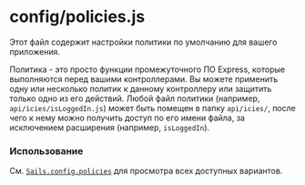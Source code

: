 # config/policies.js

Этот файл содержит настройки политики по умолчанию для вашего приложения.

Политика - это просто функции промежуточного ПО Express, которые выполняются перед вашими контроллерами. Вы можете применить одну или несколько политик к данному контроллеру или защитить только одно из его действий. Любой файл политики (например, `api/icies/isLoggedIn.js`) может быть помещен в папку `api/icies/`, после чего к нему можно получить доступ по его имени файла, за исключением расширения (например, `isLoggedIn`).

### Использование

См. [`Sails.config.policies`](https://sailsjs.com/documentation/reference/configuration/sails-config-policies) для просмотра всех доступных вариантов.

<docmeta name="displayName" value="policies.js">
